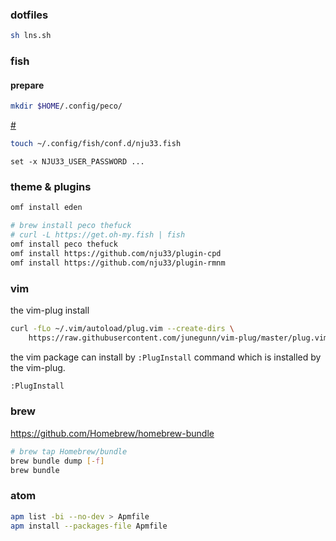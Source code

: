 ### dotfiles

```bash
sh lns.sh
```

### fish

#### prepare

```sh
mkdir $HOME/.config/peco/
```

[#](https://fishshell.com/docs/current/tutorial.html)

```sh
touch ~/.config/fish/conf.d/nju33.fish
```

```
set -x NJU33_USER_PASSWORD ...
```

### theme & plugins

```bash
omf install eden

# brew install peco thefuck
# curl -L https://get.oh-my.fish | fish
omf install peco thefuck
omf install https://github.com/nju33/plugin-cpd
omf install https://github.com/nju33/plugin-rmnm
```

### vim

the vim-plug install

```sh
curl -fLo ~/.vim/autoload/plug.vim --create-dirs \
    https://raw.githubusercontent.com/junegunn/vim-plug/master/plug.vim
```

the vim package can install by `:PlugInstall` command which is installed by the vim-plug.


```sh
:PlugInstall
```

### brew

https://github.com/Homebrew/homebrew-bundle

```bash
# brew tap Homebrew/bundle
brew bundle dump [-f]
brew bundle
```

### atom

```bash
apm list -bi --no-dev > Apmfile
apm install --packages-file Apmfile
```
